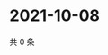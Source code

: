 # 2021-10-08

共 0 条

<!-- BEGIN WEIBO -->
<!-- 最后更新时间 Fri Oct 08 2021 03:00:57 GMT+0800 (China Standard Time) -->

<!-- END WEIBO -->
